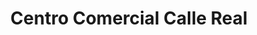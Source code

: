 ---
title: "Centro Comercial Calle Real"
url: /pereira/centro-comercial-calle-real/
shop: Einkaufszentrum
---
